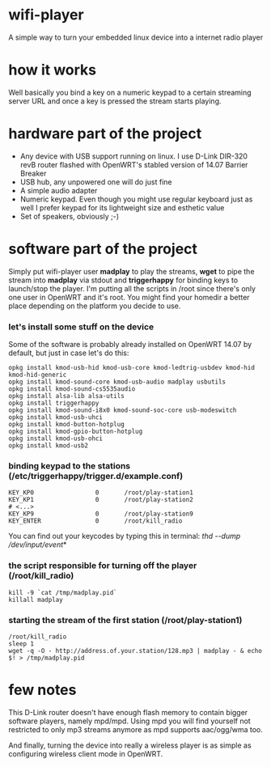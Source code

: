 # wifi-player
A simple way to turn your embedded linux device into a internet radio player

# how it works
Well basically you bind a key on a numeric keypad to a certain streaming server URL and once a key is pressed the stream starts playing.

# hardware part of the project

* Any device with USB support running on linux. I use D-Link DIR-320 revB router flashed with OpenWRT's stabled version of 14.07 Barrier Breaker
* USB hub, any unpowered one will do just fine
* A simple audio adapter
* Numeric keypad. Even though you might use regular keyboard just as well I prefer keypad for its lightweight size and esthetic value
* Set of speakers, obviously ;-)

# software part of the project

Simply put wifi-player user **madplay** to play the streams, **wget** to pipe the stream into **madplay** via stdout and **triggerhappy** for binding keys to launch/stop the player. I'm putting all the scripts in /root since there's only one user in OpenWRT and it's root. You might find your homedir a better place depending on the platform you decide to use.

### let's install some stuff on the device

Some of the software is probably already installed on OpenWRT 14.07 by default, but just in case let's do this:

```
opkg install kmod-usb-hid kmod-usb-core kmod-ledtrig-usbdev kmod-hid kmod-hid-generic
opkg install kmod-sound-core kmod-usb-audio madplay usbutils
opkg install kmod-sound-cs5535audio
opkg install alsa-lib alsa-utils
opkg install triggerhappy
opkg install kmod-sound-i8x0 kmod-sound-soc-core usb-modeswitch
opkg install kmod-usb-uhci
opkg install kmod-button-hotplug
opkg install kmod-gpio-button-hotplug
opkg install kmod-usb-ohci
opkg install kmod-usb2
```

### binding keypad to the stations (/etc/triggerhappy/trigger.d/example.conf)
```
KEY_KP0                 0       /root/play-station1
KEY_KP1                 0       /root/play-station2
# <...>
KEY_KP9                 0       /root/play-station9
KEY_ENTER               0       /root/kill_radio
```
You can find out your keycodes by typing this in terminal: *thd --dump /dev/input/event**

### the script responsible for turning off the player (/root/kill_radio)
```
kill -9 `cat /tmp/madplay.pid`
killall madplay
```

### starting the stream of the first station (/root/play-station1)
```
/root/kill_radio
sleep 1
wget -q -O - http://address.of.your.station/128.mp3 | madplay - & echo $! > /tmp/madplay.pid
```

# few notes
This D-Link router doesn't have enough flash memory to contain bigger software players, namely mpd/mpd. Using mpd you will find yourself not restricted to only mp3 streams anymore as mpd supports aac/ogg/wma too.

And finally, turning the device into really a wireless player is as simple as configuring wireless client mode in OpenWRT.
